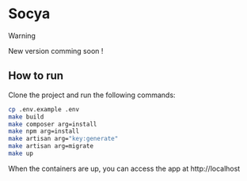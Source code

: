 # Socya

> [!WARNING] 
> New version comming soon !

## How to run
Clone the project and run the following commands:

```bash
cp .env.example .env
make build
make composer arg=install
make npm arg=install
make artisan arg="key:generate"
make artisan arg=migrate
make up
```

When the containers are up, you can access the app at http://localhost
